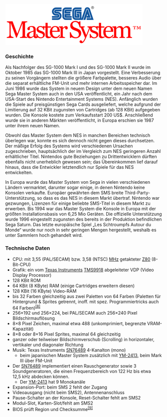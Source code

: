 ![Screenshot](Docs/Sega-master-system-logo.png)


<h3>Geschichte</h3>

Als Nachfolger des SG-1000 Mark I und des SG-1000 Mark II wurde im Oktober 1985 das SG-1000 Mark III in Japan vorgestellt. Eine Verbesserung zu seinen Vorgängern stellten die größere Farbpalette, besseres Audio über die separat erhältliche FM-Unit und mehr internen Arbeitsspeicher dar. Im Juni 1986 wurde das System in neuem Design unter dem neuen Namen Sega Master System auch in den USA veröffentlicht, ein Jahr nach dem USA-Start des Nintendo Entertainment Systems (NES). Anfänglich wurden die Spiele auf preisgünstigen Sega Cards ausgeliefert, welche aufgrund der Limitierung auf 32 KBit zugunsten von Cartridges (ab 128 KBit) aufgegeben wurden. Die Konsole kostete zum Verkaufsstart 200 US$. Anschließend wurde sie in anderen Märkten veröffentlicht, in Europa erschien sie 1987 unter ihrem neuen Namen.

Obwohl das Master System dem NES in manchen Bereichen technisch überlegen war, konnte es sich dennoch nicht gegen dieses durchsetzen. Der mäßige Erfolg des Systems wird verschiedenen Ursachen zugeschrieben, hauptsächlich der im Vergleich zum NES geringeren Anzahl erhältlicher Titel. Nintendos gute Beziehungen zu Drittentwicklern dürften ebenfalls nicht unerheblich gewesen sein; das Übereinkommen lief darauf hinaus, dass die Entwickler letztendlich nur Spiele für das NES entwickelten. 

In Europa wurde das Master System von Sega in vielen verschiedenen Ländern vermarktet, darunter sogar einige, in denen Nintendo keine Konsolen verkaufte. Europäer gewährten dem SMS breite Third-Party-Unterstützung, so dass es das NES in diesem Markt übertraf. Nintendo war gezwungen, Lizenzen für einige beliebte SMS-Titel in diesem Markt zu erwerben. Bis 1994 war das Master System die Konsole in Europa mit der größten Installationsbasis von 6,25 Mio Geräten. Die offizielle Unterstützung wurde 1996 eingestellt zugunsten des bereits in der Produktion befindlichen Sega Saturn. Das letzte europäische Spiel „Les Schtroumpfs Autour du Monde“ wurde nur noch in sehr geringen Mengen hergestellt, weshalb es unter Sammlern hoch gehandelt wird.


<h3>Technische Daten</h3>

<ul><li>CPU: mit 3,55 (PAL/SECAM) bzw. 3,58 (NTSC) <a href="/wiki/Hertz_(Einheit)" title="Hertz (Einheit)">MHz</a> getakteter <a href="/wiki/Zilog_Z80" title="Zilog Z80">Z80</a> (8-Bit-CPU)</li>
<li>Grafik: ein vom <a href="/wiki/Texas_Instruments" title="Texas Instruments">Texas Instruments</a> <a href="/w/index.php?title=TMS9918&amp;action=edit&amp;redlink=1" class="new" title="TMS9918 (Seite nicht vorhanden)">TMS9918</a> abgeleiteter VDP (Video Display Processor)</li>
<li>128 KBit ROM</li>
<li>64 KBit (8 KByte) RAM (einige Cartridges erweitern diesen)</li>
<li>128 KBit (16 KByte) Video-RAM</li>
<li>bis 32 Farben gleichzeitig aus zwei Paletten von 64 Farben (Paletten für Hintergrund &amp; Sprites getrennt, inoff. mit spez. Programmiertricks auch 64 Farben)<sup id="cite_ref-8" class="reference"><a href="#cite_note-8">[8]</a></sup></li>
<li>256×192 und 256×224, bei PAL/SECAM auch 256×240 Pixel Bildschirmauflösung</li>
<li>8×8 Pixel Zeichen, maximal etwa 488 (unkomprimiert, begrenzte VRAM-Kapazität)</li>
<li>8×8 oder 8×16 Pixel Sprites, maximal 64 gleichzeitig</li>
<li>ganzer oder teilweiser Bildschirmverschub (Scrolling) in horizontaler, vertikaler und diagonaler Richtung</li>
<li>Musik: Texas Instruments <a href="/w/index.php?title=SN76489&amp;action=edit&amp;redlink=1" class="new" title="SN76489 (Seite nicht vorhanden)">SN76489</a> 4-Kanalton (mono)
<ul><li>beim japanischen Master System zusätzlich mit <a href="/w/index.php?title=YM-2413&amp;action=edit&amp;redlink=1" class="new" title="YM-2413 (Seite nicht vorhanden)">YM-2413</a>, beim Mark III über FM-Unit</li></ul></li>
<li>Der <a href="/w/index.php?title=SN76489&amp;action=edit&amp;redlink=1" class="new" title="SN76489 (Seite nicht vorhanden)">SN76489</a> implementiert einen Rauschgenerator sowie 3 Soundgeneratoren, die einen Frequenzbereich von 122&nbsp;Hz bis etwa 12,5&nbsp;kHz abdecken können.
<ul><li>Der <a href="/w/index.php?title=YM-2413&amp;action=edit&amp;redlink=1" class="new" title="YM-2413 (Seite nicht vorhanden)">YM-2413</a> hat 9 Monokanäle</li></ul></li>
<li>Expansion-Port: beim SMS 2 fehlt der Zugang</li>
<li>Videoausgang (nicht beim SMS2), Antennenanschluss</li>
<li>Pause-Schalter an der Konsole, Reset-Schalter fehlt am SMS2</li>
<li>Modul-Slot, Karten-Slot/fehlt am SMS2</li>
<li>BIOS prüft Region und Checksumme<sup id="cite_ref-9" class="reference"><a href="#cite_note-9">[9]</a></sup></li></ul>
